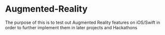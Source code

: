 # Augmented-Reality

The purpose of this is to test out Augmented Reality features on iOS/Swift in order to further implement them in later projects and Hackathons
